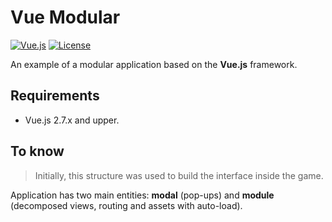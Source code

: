 # Vue Modular
[![Vue.js](https://img.shields.io/badge/Vue.js-2.7.8-blue.svg?logo=vue.js)](https://img.shields.io/badge/Vue.js-2.7.8-blue.svg?logo=vue.js) [![License](https://img.shields.io/badge/license-MIT-green.svg?logo=github)](https://img.shields.io/badge/license-MIT-green.svg?logo=github)

An example of a modular application based on the **Vue.js** framework.

## Requirements
- Vue.js 2.7.x and upper.

## To know
> Initially, this structure was used to build the interface inside the game.

Application has two main entities: **modal** (pop-ups) and **module** (decomposed views, routing and assets with auto-load).

